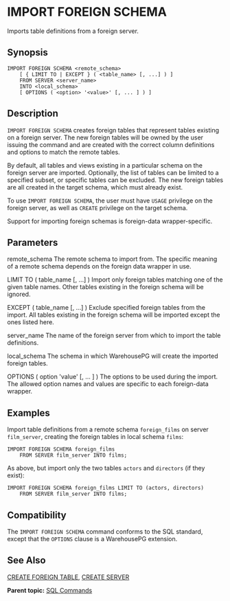 # IMPORT FOREIGN SCHEMA 

Imports table definitions from a foreign server.

## <a id="section2"></a>Synopsis 

``` {#sql_command_synopsis}
IMPORT FOREIGN SCHEMA <remote_schema>
    [ { LIMIT TO | EXCEPT } ( <table_name> [, ...] ) ]
    FROM SERVER <server_name>
    INTO <local_schema>
    [ OPTIONS ( <option> '<value>' [, ... ] ) ]
```

## <a id="section3"></a>Description 

`IMPORT FOREIGN SCHEMA` creates foreign tables that represent tables existing on a foreign server. The new foreign tables will be owned by the user issuing the command and are created with the correct column definitions and options to match the remote tables.

By default, all tables and views existing in a particular schema on the foreign server are imported. Optionally, the list of tables can be limited to a specified subset, or specific tables can be excluded. The new foreign tables are all created in the target schema, which must already exist.

To use `IMPORT FOREIGN SCHEMA`, the user must have `USAGE` privilege on the foreign server, as well as `CREATE` privilege on the target schema.

Support for importing foreign schemas is foreign-data wrapper-specific.

## <a id="section4"></a>Parameters 

remote\_schema
The remote schema to import from. The specific meaning of a remote schema depends on the foreign data wrapper in use.

LIMIT TO \( table\_name [, ...] \)
Import only foreign tables matching one of the given table names. Other tables existing in the foreign schema will be ignored.

EXCEPT \( table\_name [, ...] \)
Exclude specified foreign tables from the import. All tables existing in the foreign schema will be imported except the ones listed here.

server\_name
The name of the foreign server from which to import the table definitions.

local\_schema
The schema in which WarehousePG will create the imported foreign tables.

OPTIONS \( option 'value' \[, ... \] \)
The options to be used during the import. The allowed option names and values are specific to each foreign-data wrapper.


## <a id="section6"></a>Examples 

Import table definitions from a remote schema `foreign_films` on server `film_server`, creating the foreign tables in local schema `films`:

```
IMPORT FOREIGN SCHEMA foreign_films
    FROM SERVER film_server INTO films;
```

As above, but import only the two tables `actors` and `directors` (if they exist):

```
IMPORT FOREIGN SCHEMA foreign_films LIMIT TO (actors, directors)
    FROM SERVER film_server INTO films;
```

## <a id="section7"></a>Compatibility 

The `IMPORT FOREIGN SCHEMA` command conforms to the SQL standard, except that the `OPTIONS` clause is a WarehousePG extension.

## <a id="section8"></a>See Also 

[CREATE FOREIGN TABLE](CREATE_FOREIGN_TABLE.html), [CREATE SERVER](CREATE_SERVER.html)

**Parent topic:** [SQL Commands](../sql_commands/sql_ref.html)

